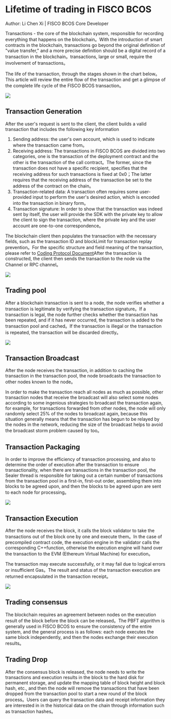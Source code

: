 # Lifetime of trading in FISCO BCOS

Author: Li Chen Xi | FISCO BCOS Core Developer

Transactions - the core of the blockchain system, responsible for recording everything that happens on the blockchain。With the introduction of smart contracts in the blockchain, transactions go beyond the original definition of "value transfer," and a more precise definition should be a digital record of a transaction in the blockchain。transactions, large or small, require the involvement of transactions。

The life of the transaction, through the stages shown in the chart below。This article will review the entire flow of the transaction and get a glimpse of the complete life cycle of the FISCO BCOS transaction。

![](../../../../images/articles/transaction_lifetime/IMG_5188.PNG)

## Transaction Generation

After the user's request is sent to the client, the client builds a valid transaction that includes the following key information

1. Sending address: the user's own account, which is used to indicate where the transaction came from。
2. Receiving address: The transactions in FISCO BCOS are divided into two categories, one is the transaction of the deployment contract and the other is the transaction of the call contract。The former, since the transaction does not have a specific recipient, specifies that the receiving address for such transactions is fixed at 0x0；The latter requires that the receiving address of the transaction be set to the address of the contract on the chain。
3. Transaction-related data: A transaction often requires some user-provided input to perform the user's desired action, which is encoded into the transaction in binary form。
4. Transaction signature: In order to show that the transaction was indeed sent by itself, the user will provide the SDK with the private key to allow the client to sign the transaction, where the private key and the user account are one-to-one correspondence。

The blockchain client then populates the transaction with the necessary fields, such as the transaction ID and blockLimit for transaction replay prevention。For the specific structure and field meaning of the transaction, please refer to [Coding Protocol Document](https://fisco-bcos-documentation.readthedocs.io/zh_CN/latest/docs/design/protocol_description.html)After the transaction is constructed, the client then sends the transaction to the node via the Channel or RPC channel。

![](../../../../images/articles/transaction_lifetime/IMG_5189.PNG)

## Trading pool

After a blockchain transaction is sent to a node, the node verifies whether a transaction is legitimate by verifying the transaction signature。If a transaction is legal, the node further checks whether the transaction has been repeated, and if it has never occurred, the transaction is added to the transaction pool and cached。If the transaction is illegal or the transaction is repeated, the transaction will be discarded directly。

![](../../../../images/articles/transaction_lifetime/IMG_5190.PNG)

## Transaction Broadcast

After the node receives the transaction, in addition to caching the transaction in the transaction pool, the node broadcasts the transaction to other nodes known to the node。

In order to make the transaction reach all nodes as much as possible, other transaction nodes that receive the broadcast will also select some nodes according to some ingenious strategies to broadcast the transaction again, for example, for transactions forwarded from other nodes, the node will only randomly select 25% of the nodes to broadcast again, because this situation generally means that the transaction has begun to be relayed by the nodes in the network, reducing the size of the broadcast helps to avoid the broadcast storm problem caused by too。

## Transaction Packaging

In order to improve the efficiency of transaction processing, and also to determine the order of execution after the transaction to ensure transactionality, when there are transactions in the transaction pool, the Sealer thread is responsible for taking out a certain number of transactions from the transaction pool in a first-in, first-out order, assembling them into blocks to be agreed upon, and then the blocks to be agreed upon are sent to each node for processing。

![](../../../../images/articles/transaction_lifetime/IMG_5191.JPG)

## Transaction Execution

After the node receives the block, it calls the block validator to take the transactions out of the block one by one and execute them。In the case of precompiled contract code, the execution engine in the validator calls the corresponding C++function, otherwise the execution engine will hand over the transaction to the EVM (Ethereum Virtual Machine) for execution。

The transaction may execute successfully, or it may fail due to logical errors or insufficient Gas。The result and status of the transaction execution are returned encapsulated in the transaction receipt。

![](../../../../images/articles/transaction_lifetime/IMG_5192.JPG)

## Trading consensus

The blockchain requires an agreement between nodes on the execution result of the block before the block can be released。The PBFT algorithm is generally used in FISCO BCOS to ensure the consistency of the entire system, and the general process is as follows: each node executes the same block independently, and then the nodes exchange their execution results。

## Trading Drop

After the consensus block is released, the node needs to write the transactions and execution results in the block to the hard disk for permanent storage, and update the mapping table of block height and block hash, etc., and then the node will remove the transactions that have been dropped from the transaction pool to start a new round of the block process。Users can query the transaction data and receipt information they are interested in in the historical data on the chain through information such as transaction hashes。